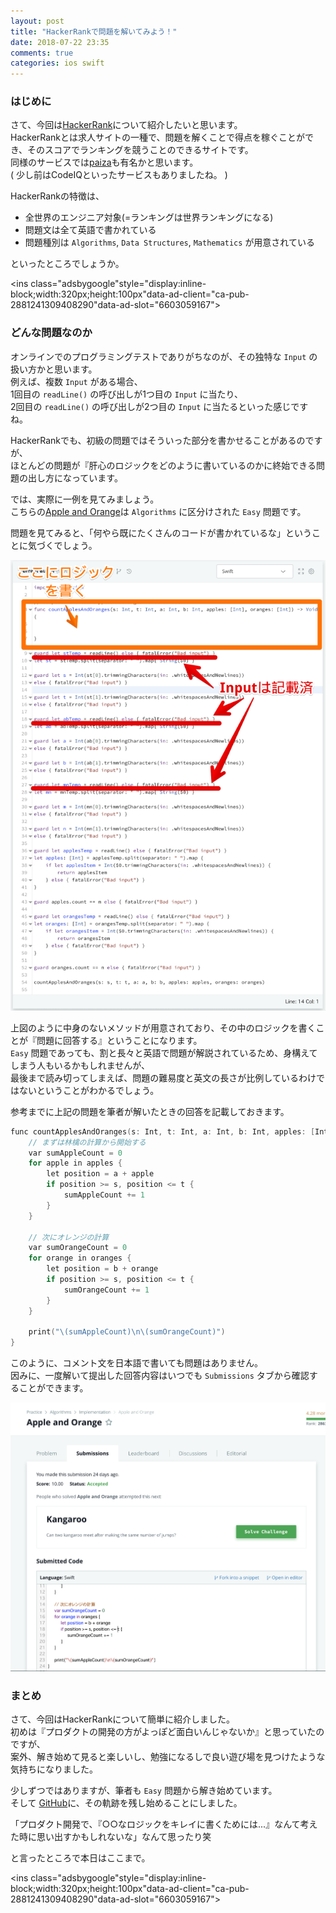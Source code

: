 ```yaml
---
layout: post
title: "HackerRankで問題を解いてみよう！"
date: 2018-07-22 23:35
comments: true
categories: ios swift
---
```


### はじめに
さて、今回は[HackerRank](https://www.hackerrank.com/dashboard?h_r=logo)について紹介したいと思います。  
HackerRankとは求人サイトの一種で、問題を解くことで得点を稼ぐことができ、そのスコアでランキングを競うことのできるサイトです。  
同様のサービスでは[paiza](https://paiza.jp/)も有名かと思います。  
( 少し前はCodeIQといったサービスもありましたね。 )  

HackerRankの特徴は、  

* 全世界のエンジニア対象(=ランキングは世界ランキングになる)  
* 問題文は全て英語で書かれている  
* 問題種別は `Algorithms`, `Data Structures`, `Mathematics` が用意されている  

といったところでしょうか。  

<script async src="//pagead2.googlesyndication.com/pagead/js/adsbygoogle.js"></script>
<ins class="adsbygoogle"style="display:inline-block;width:320px;height:100px"data-ad-client="ca-pub-2881241309408290"data-ad-slot="6603059167"></ins>
<script>
(adsbygoogle = window.adsbygoogle || []).push({});
</script>

<!-- more -->

### どんな問題なのか
オンラインでのプログラミングテストでありがちなのが、その独特な `Input` の扱い方かと思います。  
例えば、複数 `Input` がある場合、  
1回目の `readLine()` の呼び出しが1つ目の `Input` に当たり、  
2回目の `readLine()` の呼び出しが2つ目の `Input` に当たるといった感じですね。  

HackerRankでも、初級の問題ではそういった部分を書かせることがあるのですが、  
ほとんどの問題が『肝心のロジックをどのように書いているのかに終始できる問題の出し方になっています。  

では、実際に一例を見てみましょう。  
こちらの[Apple and Orange](https://www.hackerrank.com/challenges/apple-and-orange/problem)は `Algorithms` に区分けされた `Easy` 問題です。  

問題を見てみると、「何やら既にたくさんのコードが書かれているな」ということに気づくでしょう。  

![HackerRankの問題例](/images/hacker_rank.png)  

上図のように中身のないメソッドが用意されており、その中のロジックを書くことが『問題に回答する』ということになります。  
`Easy` 問題であっても、割と長々と英語で問題が解説されているため、身構えてしまう人もいるかもしれませんが、  
最後まで読み切ってしまえば、問題の難易度と英文の長さが比例しているわけではないということがわかるでしょう。  

参考までに上記の問題を筆者が解いたときの回答を記載しておきます。  

```objective-c
func countApplesAndOranges(s: Int, t: Int, a: Int, b: Int, apples: [Int], oranges: [Int]) -> Void {
    // まずは林檎の計算から開始する
    var sumAppleCount = 0
    for apple in apples {
        let position = a + apple
        if position >= s, position <= t {
            sumAppleCount += 1
        }
    }

    // 次にオレンジの計算
    var sumOrangeCount = 0
    for orange in oranges {
        let position = b + orange
        if position >= s, position <= t {
            sumOrangeCount += 1
        }
    }

    print("\(sumAppleCount)\n\(sumOrangeCount)")
}
```

このように、コメント文を日本語で書いても問題はありません。  
因みに、一度解いて提出した回答内容はいつでも `Submissions` タブから確認することができます。  

![提出した回答の確認方法](/images/hacker_rank_2.png)  

### まとめ
さて、今回はHackerRankについて簡単に紹介しました。  
初めは『プロダクトの開発の方がよっぽど面白いんじゃないか』と思っていたのですが、  
案外、解き始めて見ると楽しいし、勉強になるしで良い遊び場を見つけたような気持ちになりました。  

少しずつではありますが、筆者も `Easy` 問題から解き始めています。  
そして [GitHub](https://github.com/grandbig/HackerRankAnswer)に、その軌跡を残し始めることにしました。  

「プロダクト開発で、『○○なロジックをキレイに書くためには...』なんて考えた時に思い出すかもしれないな」なんて思ったり笑  

と言ったところで本日はここまで。  

<script async src="//pagead2.googlesyndication.com/pagead/js/adsbygoogle.js"></script>
<ins class="adsbygoogle"style="display:inline-block;width:320px;height:100px"data-ad-client="ca-pub-2881241309408290"data-ad-slot="6603059167"></ins>
<script>
(adsbygoogle = window.adsbygoogle || []).push({});
</script>
